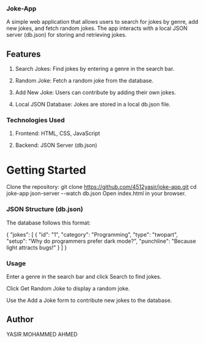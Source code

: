 ### Joke-App
A simple web application that allows users to search for jokes by genre, add new jokes, and fetch random jokes. The app interacts with a local JSON server (db.json) for storing and retrieving jokes.

## Features
1. Search Jokes: Find jokes by entering a genre in the search bar.

2. Random Joke: Fetch a random joke from the database.

3. Add New Joke: Users can contribute by adding their own jokes.

4. Local JSON Database: Jokes are stored in a local db.json file.

### Technologies Used
 1. Frontend: HTML, CSS, JavaScript

1. Backend: JSON Server (db.json)

# Getting Started

Clone the repository:
git clone https://github.com/4512yasir/joke-app.git
cd joke-app
json-server --watch db.json
Open index.html in your browser.

### JSON Structure (db.json)
The database follows this format:

{
  "jokes": [
    {
      "id": "1",
      "category": "Programming",
      "type": "twopart",
      "setup": "Why do programmers prefer dark mode?",
      "punchline": "Because light attracts bugs!"
    }
  ]
}
### Usage
Enter a genre in the search bar and click Search to find jokes.

Click Get Random Joke to display a random joke.

Use the Add a Joke form to contribute new jokes to the database.

## Author
YASIR MOHAMMED AHMED